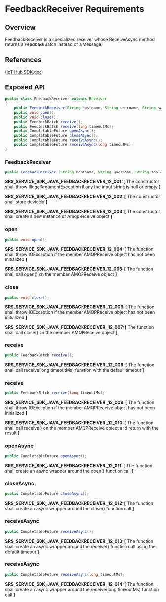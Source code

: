# FeedbackReceiver Requirements

## Overview

FeedbackReceiver is a specialized receiver whose ReceiveAsync method returns a FeedbackBatch instead of a Message.

## References

([IoT Hub SDK.doc](https://microsoft.sharepoint.com/teams/Azure_IoT/_layouts/15/WopiFrame.aspx?sourcedoc={9A552E4B-EC00-408F-AE9A-D8C2C37E904F}&file=IoT%20Hub%20SDK.docx&action=default))

## Exposed API

```java
public class FeedbackReceiver extends Receiver
{
    public FeedbackReceiver(String hostname, String username, String sasToken, String deviceId);
    public void open();
    public void close();
    public FeedbackBatch receive();
    public FeedbackBatch receive(long timeoutMs);
    public CompletableFuture openAsync();
    public CompletableFuture closeAsync();
    public CompletableFuture receiveAsync();
    public CompletableFuture receiveAsync(long timeoutMs);
}
```
### FeedbackReceiver

```java
public FeedbackReceiver (String hostname, String username, String sasToken, String deviceId );
```
**SRS_SERVICE_SDK_JAVA_FEEDBACKRECEIVER_12_001: [** The constructor shall throw IllegalArgumentException if any the input string is null or empty **]**

**SRS_SERVICE_SDK_JAVA_FEEDBACKRECEIVER_12_002: [** The constructor shall store deviceId **]**

**SRS_SERVICE_SDK_JAVA_FEEDBACKRECEIVER_12_003: [** The constructor shall create a new instance of AmqpReceive object **]**

### open

```java
public void open();
```
**SRS_SERVICE_SDK_JAVA_FEEDBACKRECEIVER_12_004: [** The function shall throw IOException if the member AMQPReceive object has not been initialized **]**

**SRS_SERVICE_SDK_JAVA_FEEDBACKRECEIVER_12_005: [** The function shall call open() on the member AMQPReceive object **]**

### close

```java
public void close();
```
**SRS_SERVICE_SDK_JAVA_FEEDBACKRECEIVER _12_006: [** The function shall throw IOException if the member AMQPReceive object has not been initialized **]**

**SRS_SERVICE_SDK_JAVA_FEEDBACKRECEIVER _12_007: [** The function shall call close() on the member AMQPReceive object **]**

### receive

```java
public FeedbackBatch receive();
```
**SRS_SERVICE_SDK_JAVA_FEEDBACKRECEIVER _12_008: [** The function shall call receive(long timeoutMs) function with the default timeout **]**

### receive

```java
public FeedbackBatch receive(long timeoutMs);
```
**SRS_SERVICE_SDK_JAVA_FEEDBACKRECEIVER _12_009: [** The function shall throw IOException if the member AMQPReceive object has not been initialized **]**

**SRS_SERVICE_SDK_JAVA_FEEDBACKRECEIVER _12_010: [** The function shall call receive() on the member AMQPReceive object and return with the result **]**

### openAsync

```java
public CompletableFuture openAsync();
```
**SRS_SERVICE_SDK_JAVA_FEEDBACKRECEIVER _12_011: [** The function shall create an async wrapper around the open() function call **]**

### closeAsync

```java
public CompletableFuture closeAsync();
```
**SRS_SERVICE_SDK_JAVA_FEEDBACKRECEIVER _12_012: [** The function shall create an async wrapper around the close() function call **]**

### receiveAsync

```java
public CompletableFuture receiveAsync();
```
**SRS_SERVICE_SDK_JAVA_FEEDBACKRECEIVER _12_013: [** The function shall create an async wrapper around the receive() function call using the default timeout **]**

### receiveAsync

```java
public CompletableFuture receiveAsync(long timeoutMs);
```
**SRS_SERVICE_SDK_JAVA_FEEDBACKRECEIVER _12_014: [** The function shall create an async wrapper around the receive(long timeoutMs) function call **]**
